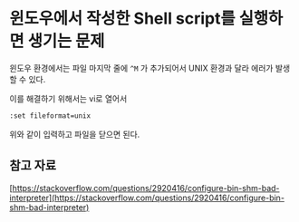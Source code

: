 # 윈도우에서 작성한 Shell script를 실행하면 생기는 문제

윈도우 환경에서는 파일 마지막 줄에 `^M` 가 추가되어서 UNIX 환경과 달라 에러가 발생할 수 있다.

이를 해결하기 위해서는 vi로 열어서 

```bash
:set fileformat=unix
```

위와 같이 입력하고 파일을 닫으면 된다.

## 참고 자료

[https://stackoverflow.com/questions/2920416/configure-bin-shm-bad-interpreter](https://stackoverflow.com/questions/2920416/configure-bin-shm-bad-interpreter)